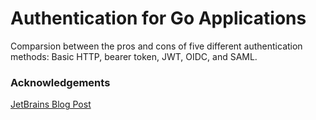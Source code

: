 # Authentication for Go Applications
Comparsion between the pros and cons of five different authentication methods: Basic HTTP, bearer token, JWT, OIDC, and SAML.

### Acknowledgements

[JetBrains Blog Post](https://www.jetbrains.com/guide/go/tutorials/authentication-for-go-apps/auth/)